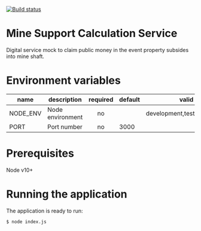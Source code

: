 [![Build status](https://defradev.visualstudio.com/DEFRA_FutureFarming/_apis/build/status/defra-ff-mine-support-calculation-service-spike)](https://defradev.visualstudio.com/DEFRA_FutureFarming/_build/latest?definitionId=0)

# Mine Support Calculation Service
Digital service mock to claim public money in the event property subsides into mine shaft.

# Environment variables

| name     | description      | required | default |            valid            | notes |
|----------|------------------|:--------:|---------|:---------------------------:|-------|
| NODE_ENV | Node environment |    no    |         | development,test,production |       |
| PORT     | Port number      |    no    | 3000    |                             |       |

# Prerequisites

Node v10+

# Running the application

The application is ready to run:

`$ node index.js`
